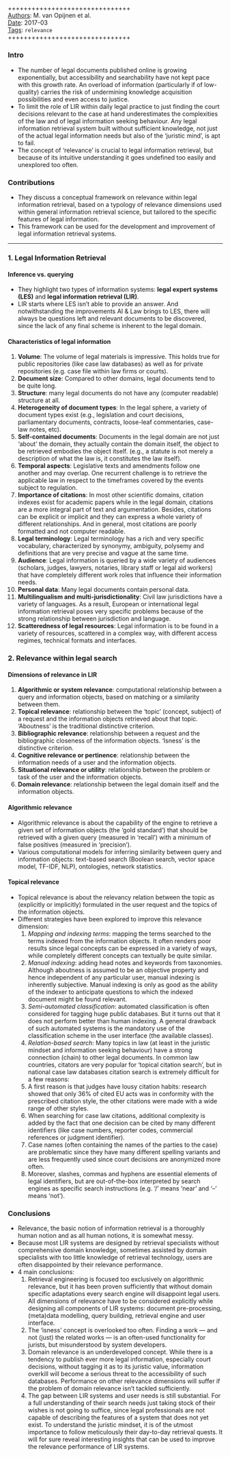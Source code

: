 ##

+++++++++++++++++++++++++++++++  
<ins>Authors</ins>: M. van Opijnen et al.  
<ins>Date</ins>: 2017-03  
<ins>Tags</ins>: `relevance`  
+++++++++++++++++++++++++++++++  


### Intro

- The number of legal documents published online is growing exponentially, but accessibility and searchability have not kept pace with this growth rate. An overload of information (particularly if of low-quality) carries the risk of undermining knowledge acquisition possibilities and even access to justice.
- To limit the role of LIR within daily legal practice to just finding the court decisions relevant to the case at hand underestimates the complexities of the law and of legal information seeking behaviour. Any legal information retrieval system built without sufficient knowledge, not just of the actual legal information needs but also of the ‘juristic mind’, is apt to fail.
- The concept of ‘relevance’ is crucial to legal information retrieval, but because of its intuitive understanding it goes undefined too easily and unexplored too often.


### Contributions

- They discuss a conceptual framework on relevance within legal information retrieval, based on a typology of relevance dimensions used within general information retrieval science, but tailored to the specific features of legal information.
- This framework can be used for the development and improvement of legal information retrieval systems.

***

### 1. Legal Information Retrieval

#### Inference vs. querying

- They highlight two types of information systems: **legal expert systems (LES)** and **legal information retrieval (LIR)**.
- LIR starts where LES isn’t able to provide an answer. And notwithstanding the improvements AI & Law brings to LES, there will always be questions left and relevant documents to be discovered, since the lack of any final scheme is inherent to the legal domain.

#### Characteristics of legal information

1. **Volume**: The volume of legal materials is impressive. This holds true for public repositories (like case law databases) as well as for private repositories (e.g. case file within law firms or courts).
2. **Document size**: Compared to other domains, legal documents tend to be quite long.
3. **Structure**: many legal documents do not have any (computer readable) structure at all.
4. **Heterogeneity of document types**: In the legal sphere, a variety of document types exist (e.g., legislation and court decisions, parliamentary documents, contracts, loose-leaf commentaries, case-law notes, etc).
5. **Self-contained documents**: Documents in the legal domain are not just ‘about’ the domain, they actually contain the domain itself, the object to be retrieved embodies the object itself. (e.g., a statute is not merely a description of what the law is, it constitutes the law itself).
6. **Temporal aspects**: Legislative texts and amendments follow one another and may overlap. One recurrent challenge is to retrieve the applicable law in respect to the timeframes covered by the events subject to regulation.
7. **Importance of citations**: In most other scientific domains, citation indexes exist for academic papers while in the legal domain, citations are a more integral part of text and argumentation. Besides, citations can be explicit or implicit and they can express a whole variety of different relationships. And in general, most citations are poorly formatted and not computer readable.
8. **Legal terminology**: Legal terminology has a rich and very specific vocabulary, characterized by synonymy, ambiguity, polysemy and definitions that are very precise and vague at the same time.
9. **Audience**: Legal information is queried by a wide variety of audiences (scholars, judges, lawyers, notaries, library staff or legal aid workers) that have completely different work roles that influence their information needs.
10. **Personal data**: Many legal documents contain personal data.
11. **Multilingualism and multi-jurisdictionality**: Civil law jurisdictions have a variety of languages. As a result, European or international legal information retrieval poses very specific problems because of the strong relationship between jurisdiction and language.
12. **Scatteredness of legal resources**: Legal information is to be found in a variety of resources, scattered in a complex way, with different access regimes, technical formats and interfaces.


### 2. Relevance within legal search

#### Dimensions of relevance in LIR

1. **Algorithmic or system relevance**: computational relationship between a query and information objects, based on matching or a similarity between them.
2. **Topical relevance**: relationship between the ‘topic’ (concept, subject) of a request and the information objects retrieved about that topic. ‘Aboutness’ is the traditional distinctive criterion.
3. **Bibliographic relevance**: relationship between a request and the bibliographic closeness of the information objects. ‘Isness’ is the distinctive criterion.
4. **Cognitive relevance or pertinence**: relationship between the information needs of a user and the information objects.
5. **Situational relevance or utility**: relationship between the problem or task of the user and the information objects.
6. **Domain relevance**: relationship between the legal domain itself and the information objects.


#### Algorithmic relevance

- Algorithmic relevance is about the capability of the engine to retrieve a given set of information objects (the ‘gold standard’) that should be retrieved with a given query (measured in ‘recall’) with a minimum of false positives (measured in ‘precision’).
- Various computational models for inferring similarity between query and information objects: text-based search (Boolean search, vector space model, TF-IDF, NLP), ontologies, network statistics.

#### Topical relevance

- Topical relevance is about the relevancy relation between the topic as (explicitly or implicitly) formulated in the user request and the topics of the information objects.
- Different strategies have been explored to improve this relevance dimension:
  1. *Mapping and indexing terms*: mapping the terms searched to the terms indexed from the information objects. It often renders poor results since legal concepts can be expressed in a variety of ways, while completely different concepts can textually be quite similar.
  2. *Manual indexing*: adding head notes and keywords from taxonomies. Although aboutness is assumed to be an objective property and hence independent of any particular user, manual indexing is inherently subjective. Manual indexing is only as good as the ability of the indexer to anticipate questions to which the indexed document might be found relevant.
  3. *Semi-automated classification*: automated classification is often considered for tagging huge public databases. But it turns out that it does not perform better than human indexing. A general drawback of such automated systems is the mandatory use of the classification scheme in the user interface (the available classes).
  4. *Relation-based search*: Many topics in law (at least in the juristic mindset and information seeking behaviour) have a strong connection (chain) to other legal documents. In common law countries, citators are very popular for ‘topical citation search’, but in national case law databases citation search is extremely difficult for a few reasons:
    1. A first reason is that judges have lousy citation habits: research showed that only 36% of cited EU acts was in conformity with the prescribed citation style, the other citations were made with a wide range of other styles.
    2. When searching for case law citations, additional complexity is added by the fact that one decision can be cited by many different identifiers (like case numbers, reporter codes, commercial references or judgment identifier).
    3. Case names (often containing the names of the parties to the case) are problematic since they have many different spelling variants and are less frequently used since court decisions are anonymized more often.
    4. Moreover, slashes, commas and hyphens are essential elements of legal identifiers, but are out-of-the-box interpreted by search engines as specific search instructions (e.g. ‘/’ means ‘near’ and ‘–’ means ‘not’).



### Conclusions

- Relevance, the basic notion of information retrieval is a thoroughly human notion and as all human notions, it is somewhat messy.
- Because most LIR systems are designed by retrieval specialists without comprehensive domain knowledge, sometimes assisted by domain specialists with too little knowledge of retrieval technology, users are often disappointed by their relevance performance.
- 4 main conclusions:
  1. Retrieval engineering is focused too exclusively on algorithmic relevance, but it has been proven sufficiently that without domain specific adaptations every search engine will disappoint legal users. All dimensions of relevance have to be considered explicitly while designing all components of LIR systems: document pre-processing, (meta)data modelling, query building, retrieval engine and user interface.
  2. The ‘isness’ concept is overlooked too often. Finding a work — and not (just) the related works — is an often-used functionality for jurists, but misunderstood by system developers.
  3. Domain relevance is an underdeveloped concept. While there is a tendency to publish ever more legal information, especially court decisions, without tagging it as to its juristic value, information overkill will become a serious threat to the accessibility of such databases. Performance on other relevance dimensions will suffer if the problem of domain relevance isn’t tackled sufficiently.
  4. The gap between LIR systems and user needs is still substantial. For a full understanding of their search needs just taking stock of their wishes is not going to suffice, since legal professionals are not capable of describing the features of a system that does not yet exist. To understand the juristic mindset, it is of the utmost importance to follow meticulously their day-to-day retrieval quests. It will for sure reveal interesting insights that can be used to improve the relevance performance of LIR systems.

